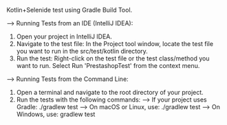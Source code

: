 Kotlin+Selenide test using Gradle Build Tool.

--> Running Tests from an IDE (IntelliJ IDEA):
  1. Open your project in IntelliJ IDEA.
  2. Navigate to the test file: In the Project tool window, locate the test file you want to run in the src/test/kotlin directory.
  3. Run the test:
    Right-click on the test file or the test class/method you want to run.
    Select Run 'PrestashopTest' from the context menu.

--> Running Tests from the Command Line:
  1. Open a terminal and navigate to the root directory of your project.
  2. Run the tests with the following commands:
      --> If your project uses Gradle:
        ./gradlew test
      --> On macOS or Linux, use:
        ./gradlew test
      --> On Windows, use:
         gradlew test
